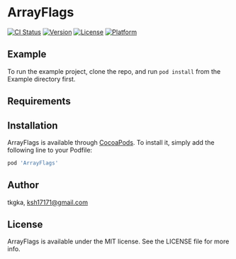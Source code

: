 # ArrayFlags

[![CI Status](https://img.shields.io/travis/tkgka/ArrayFlags.svg?style=flat)](https://travis-ci.org/tkgka/ArrayFlags)
[![Version](https://img.shields.io/cocoapods/v/ArrayFlags.svg?style=flat)](https://cocoapods.org/pods/ArrayFlags)
[![License](https://img.shields.io/cocoapods/l/ArrayFlags.svg?style=flat)](https://cocoapods.org/pods/ArrayFlags)
[![Platform](https://img.shields.io/cocoapods/p/ArrayFlags.svg?style=flat)](https://cocoapods.org/pods/ArrayFlags)

## Example

To run the example project, clone the repo, and run `pod install` from the Example directory first.

## Requirements

## Installation

ArrayFlags is available through [CocoaPods](https://cocoapods.org). To install
it, simply add the following line to your Podfile:

```ruby
pod 'ArrayFlags'
```

## Author

tkgka, ksh17171@gmail.com

## License

ArrayFlags is available under the MIT license. See the LICENSE file for more info.
